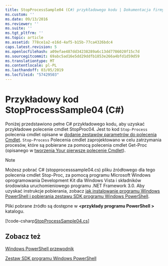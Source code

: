 ```yaml
---
title: StopProcessSample04 (C#) przykładowego kodu | Dokumentacja firmy Microsoft
ms.custom: ''
ms.date: 09/13/2016
ms.reviewer: ''
ms.suite: ''
ms.tgt_pltfrm: ''
ms.topic: article
ms.assetid: 778ce1a2-e16d-4af5-b15b-77ca4326bdc4
caps.latest.revision: 5
ms.openlocfilehash: a09efae487dd34238289a6c13dd7786020f15c7d
ms.sourcegitcommit: 69abc5ad16e5dd29ddfb1853e266a4bfd1d59d59
ms.translationtype: MT
ms.contentlocale: pl-PL
ms.lasthandoff: 03/05/2019
ms.locfileid: "57429503"
---
```

# <a name="stopprocesssample04-c-sample-code"></a>Przykładowy kod StopProcessSample04 (C#)

Poniżej przedstawiono pełne C# przykładowego kodu, aby uzyskać przykładowe polecenie cmdlet StopProc04. Jest to kod `Stop-Process` polecenia cmdlet opisane w [dodanie zestawów parametrów do polecenia Cmdlet](../cmdlet/adding-parameter-sets-to-a-cmdlet.md). `Stop-Process` Polecenia cmdlet zaprojektowano w celu zatrzymania procesów, które są pobierane za pomocą polecenia cmdlet Get-Proc (opisanego w [tworzenia Your pierwsze polecenie Cmdlet](../cmdlet/creating-a-cmdlet-without-parameters.md)).

> [!NOTE]
> Możesz pobrać C# (stopprocesssample04.cs) pliku źródłowego dla tego polecenia cmdlet Stop-Proc, za pomocą programu Microsoft Windows oprogramowania Development Kit dla Windows Vista i składników środowiska uruchomieniowego programu .NET Framework 3.0. Aby uzyskać instrukcje pobierania, zobacz [jak instalowanie programu Windows PowerShell i pobierania zestawu SDK programu Windows PowerShell](/powershell/developer/installing-the-windows-powershell-sdk).
>
> Pliki pobrane źródło są dostępne w  **\<przykłady programu PowerShell >** katalogu.

[!code-csharp[StopProcessSample04.cs](../../powershell-sdk-samples/SDK-2.0/csharp/StopProcessSample04/StopProcessSample04.cs#L11-L435 "StopProcessSample04.cs")]

## <a name="see-also"></a>Zobacz też

[Windows PowerShell przewodnik](./windows-powershell-programmer-s-guide.md)

[Zestaw SDK programu Windows PowerShell](../windows-powershell-reference.md)